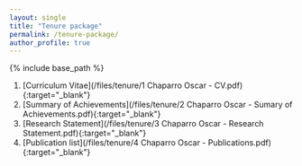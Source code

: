 ```yaml
---
layout: single
title: "Tenure package"
permalink: /tenure-package/
author_profile: true
---
```


{% include base_path %}

1. [Curriculum Vitae](/files/tenure/1 Chaparro Oscar - CV.pdf){:target="_blank"}
2. [Summary of Achievements](/files/tenure/2 Chaparro Oscar - Sumary of Achievements.pdf){:target="_blank"}
3. [Research Statement](/files/tenure/3 Chaparro Oscar - Research Statement.pdf){:target="_blank"}
4. [Publication list](/files/tenure/4 Chaparro Oscar - Publications.pdf){:target="_blank"}
